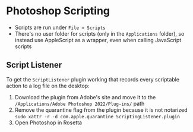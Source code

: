 # Photoshop Scripting

- Scripts are run under `File > Scripts`
- There's no user folder for scripts (only in the `Applications` folder), so instead use AppleScript as a wrapper, even when calling JavaScript scripts

## Script Listener

To get the `ScriptListener` plugin working that records every scriptable action to a log file on the desktop:

1. Download the plugin from Adobe's site and move it to the `/Applications/Adobe Photoshop 2022/Plug-ins/` path
2. Remove the quarantine flag from the plugin because it is not notarized `sudo xattr -r -d com.apple.quarantine ScriptingListener.plugin`
3. Open Photoshop in Rosetta
